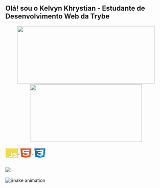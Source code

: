 ## Olá! sou o Kelvyn Khrystian - Estudante de Desenvolvimento Web da Trybe


<div align="center">
  <a href="https://github.com/kelvynkhrystian">
  <img height="180em" width="430px" src="https://github-readme-stats.vercel.app/api?username=kelvynkhrystian&show_icons=true&theme=dracula&include_all_commits=true&count_private=true"/>
  <img height="180em" width="350px" src="https://github-readme-stats.vercel.app/api/top-langs/?username=kelvynkhrystian&layout=compact&langs_count=7&theme=dracula"/>
</div>
<div style="display: inline_block"><br>
  <img align="center" alt="JavaScript" height="30" width="40" src="https://raw.githubusercontent.com/devicons/devicon/master/icons/javascript/javascript-plain.svg">
  <img align="center" alt="HTML" height="30" width="40" src="https://raw.githubusercontent.com/devicons/devicon/master/icons/html5/html5-original.svg">
  <img align="center" alt="CSS" height="30" width="40" src="https://raw.githubusercontent.com/devicons/devicon/master/icons/css3/css3-original.svg">

</div>
  
  ##
 
<div> 

  <a href="https://www.linkedin.com/in/kelvynkhrystian//" target="_blank"><img src="https://img.shields.io/badge/-LinkedIn-%230077B5?style=for-the-badge&logo=linkedin&logoColor=white" target="_blank"></a> 
 
  ![Snake animation](https://github.com/gabrielpondaco/gabrielpondaco/blob/output/github-contribution-grid-snake.svg)
 
</div>
